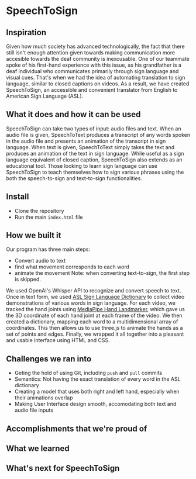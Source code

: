 # SpeechToSign

## Inspiration

Given how much society has advanced technologically, the fact that there still isn't enough attention given towards making communication more accesible towards the deaf community is inexcusable. One of our teammate spoke of his first-hand experience with this issue, as his grandfather is a deaf individual who communicates primarily through sign language and visual cues.  That's when we had the idea of automating translation to sign language, similar to closed captions on videos. As a result, we have created SpeechToSign, an accessible and convenient translator from English to American Sign Language (ASL). 


## What it does and how it can be used

SpeechToSign can take two types of input: audio files and text. When an audio file is given, SpeechToText produces a transcript of any words spoken in the audio file and presents an animation of the transcript in sign language. When text is given, SpeechToText simply takes the text and produces an animation of the text in sign language. While useful as a sign language equivalent of closed caption, SpeechToSign also extends as an educational tool. Those looking to learn sign language can use SpeechToSign to teach themselves how to sign various phrases using the both the speech-to-sign and text-to-sign functionalities. 


## Install
* Clone the repository
* Run the main ```index.html``` file

## How we built it

Our program has three main steps: 
* Convert audio to text
* find what movement corresponds to each word
* animate the movement
Note: when converting text-to-sign, the first step is skipped.

We used OpenAI's Whisper API to recognize and convert speech to text. Once in text form, we used [ASL Sign Language Dictionary](https://www.handspeak.com/word/) to collect video demonstrations of various words in sign language. For each video, we tracked the hand joints using [MediaPipe Hand Landmarker](https://developers.google.com/mediapipe/solutions/vision/hand_landmarker), which gave us the 3D coordinate of each hand joint at each frame of the video. We then created a dictionary, mapping each word to a multidimensional array of coordinates. This then allows us to use three.js to animate the hands as a set of points and edges. Finally, we wrapped it all together into a pleasant and usable interface using HTML and CSS. 

## Challenges we ran into

* Geting the hold of using Git, including ```push``` and ```pull``` commits
* Semantics: Not having the exact translation of every word in the ASL dictionary
* Creating a model that uses both right and left hand, especially when their animations overlap
* Making User Interface design smooth, accomodating both text and audio file inputs

## Accomplishments that we're proud of

## What we learned

## What's next for SpeechToSign
